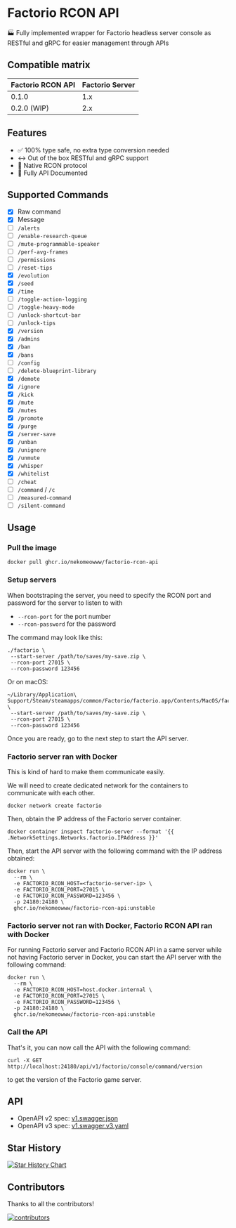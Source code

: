 # Factorio RCON API

🏭 Fully implemented wrapper for Factorio headless server console as RESTful and gRPC for easier management through APIs

## Compatible matrix

| Factorio RCON API | Factorio Server |
|-------------------|-----------------|
| 0.1.0             | 1.x             |
| 0.2.0 (WIP)       | 2.x             |

## Features

- ✅ 100% type safe, no extra type conversion needed
- ↔️ Out of the box RESTful and gRPC support
- 🎺 Native RCON protocol
- 📖 Fully API Documented

## Supported Commands

  - [x] Raw command
  - [x] Message
  - [ ] `/alerts`
  - [ ] `/enable-research-queue`
  - [ ] `/mute-programmable-speaker`
  - [ ] `/perf-avg-frames`
  - [ ] `/permissions`
  - [ ] `/reset-tips`
  - [x] `/evolution`
  - [x] `/seed`
  - [x] `/time`
  - [ ] `/toggle-action-logging`
  - [ ] `/toggle-heavy-mode`
  - [ ] `/unlock-shortcut-bar`
  - [ ] `/unlock-tips`
  - [x] `/version`
  - [x] `/admins`
  - [x] `/ban`
  - [x] `/bans`
  - [ ] `/config`
  - [ ] `/delete-blueprint-library`
  - [x] `/demote`
  - [x] `/ignore`
  - [x] `/kick`
  - [x] `/mute`
  - [x] `/mutes`
  - [x] `/promote`
  - [x] `/purge`
  - [x] `/server-save`
  - [x] `/unban`
  - [x] `/unignore`
  - [x] `/unmute`
  - [x] `/whisper`
  - [x] `/whitelist`
  - [ ] `/cheat`
  - [ ] `/command` / `/c`
  - [ ] `/measured-command`
  - [ ] `/silent-command`

## Usage

### Pull the image

```shell
docker pull ghcr.io/nekomeowww/factorio-rcon-api
```

### Setup servers

When bootstraping the server, you need to specify the RCON port and password for the server to listen to with

- `--rcon-port` for the port number
- `--rcon-password` for the password

The command may look like this:

```shell
./factorio \
 --start-server /path/to/saves/my-save.zip \
 --rcon-port 27015 \
 --rcon-password 123456
```

Or on macOS:

```shell
~/Library/Application\ Support/Steam/steamapps/common/Factorio/factorio.app/Contents/MacOS/factorio \
 --start-server /path/to/saves/my-save.zip \
 --rcon-port 27015 \
 --rcon-password 123456
```

Once you are ready, go to the next step to start the API server.

### Factorio server ran with Docker

This is kind of hard to make them communicate easily.

We will need to create dedicated network for the containers to communicate with each other.

```shell
docker network create factorio
```

Then, obtain the IP address of the Factorio server container.

```shell
docker container inspect factorio-server --format '{{ .NetworkSettings.Networks.factorio.IPAddress }}'
```

Then, start the API server with the following command with the IP address obtained:

```shell
docker run \
  --rm \
  -e FACTORIO_RCON_HOST=<factorio-server-ip> \
  -e FACTORIO_RCON_PORT=27015 \
  -e FACTORIO_RCON_PASSWORD=123456 \
  -p 24180:24180 \
  ghcr.io/nekomeowww/factorio-rcon-api:unstable
```

### Factorio server not ran with Docker, Factorio RCON API ran with Docker

For running Factorio server and Factorio RCON API in a same server while not having Factorio server in Docker, you can start the API server with the following command:

```shell
docker run \
  --rm \
  -e FACTORIO_RCON_HOST=host.docker.internal \
  -e FACTORIO_RCON_PORT=27015 \
  -e FACTORIO_RCON_PASSWORD=123456 \
  -p 24180:24180 \
  ghcr.io/nekomeowww/factorio-rcon-api:unstable
```

### Call the API

That's it, you can now call the API with the following command:

```shell
curl -X GET http://localhost:24180/api/v1/factorio/console/command/version
```

to get the version of the Factorio game server.

## API

- OpenAPI v2 spec: [v1.swagger.json](https://github.com/nekomeowww/factorio-rcon-api/blob/main/apis/factorioapi/v1/v1.swagger.json)
- OpenAPI v3 spec: [v1.swagger.v3.yaml](https://github.com/nekomeowww/factorio-rcon-api/blob/main/apis/factorioapi/v1/v1.swagger.v3.yaml)

## Star History

[![Star History Chart](https://api.star-history.com/svg?repos=nekomeowww/factorio-rcon-api&type=Date)](https://star-history.com/#nekomeowww/factorio-rcon-api&Date)

## Contributors

Thanks to all the contributors!

[![contributors](https://contrib.rocks/image?repo=nekomeowww/factorio-rcon-api)](https://github.com/nekomeowww/factorio-rcon-api/graphs/contributors)
